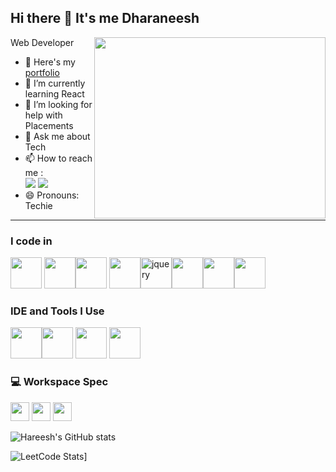 ## Hi there 👋 It's me Dharaneesh 

Web Developer
<img align="right" width="370" height="290" src="https://i.pinimg.com/originals/47/f0/34/47f0342cec72b800463bf003eac1257e.gif">
- 🔭 Here's my [portfolio](https://dharaneesh.netlify.app)                                                 
- 🌱 I’m currently learning React
- 🤔 I’m looking for help with Placements
- 💬 Ask me about Tech
- 📫 How to reach me :
<br /> [<img src="https://img.shields.io/badge/Instagram-1DA1F2?style=for-the-badge&logo=instagram&logoColor=white" />]() [<img src="https://img.shields.io/badge/LinkedIn-0077B5?style=for-the-badge&logo=linkedin&logoColor=white" />]()
- 😄 Pronouns: Techie
---
### I code in
<img height="50" width="50" src="https://img.icons8.com/color/48/000000/html-5.png" /> <img height="50" width="50" src="https://img.icons8.com/color/48/000000/css3.png" /><img height="50" width="50" src="https://img.icons8.com/color/48/000000/bootstrap.png" /> <img height="50" width="50" src="https://img.icons8.com/color/48/000000/javascript.png"/><img width="50" height="50" src="https://img.icons8.com/ios-filled/50/000000/jquery.png" alt="jquery"/><img height="50" width="50" src="https://img.icons8.com/color/48/000000/php.png"/><img height="50" width="50" src="https://img.icons8.com/color/48/000000/mysql-logo.png"/><img height="50" width="50" src="https://img.icons8.com/color/48/000000/mongodb.png"/>

### IDE and Tools I Use
<img height="50" width="50" src="https://img.icons8.com/color/48/000000/visual-studio-code-2019.png"/><img height="50" width="50" src="https://img.icons8.com/color/50/000000/git.png"/>  <img height="50" width="50" src="https://img.icons8.com/doodle/48/000000/adobe-photoshop.png"/> <img height="50" src="https://img.shields.io/badge/Netlify-00C7B7?style=for-the-badge&logo=netlify&logoColor=white"/> 


### 💻 Workspace Spec
<img height="30" src="https://img.shields.io/badge/windows_11-ED1C24?style=for-the-badge&logo=hop&logoColor=white"/> <img height="30" src="https://img.shields.io/badge/NVIDIA-RTX2050-76B900?style=for-the-badge&logo=nvidia&logoColor=white"/>  <img height="30" src="https://img.shields.io/badge/AMD-Ryzen_5_7535HS-ED1C24?style=for-the-badge&logo=amd&logoColor=white"/> 

![Hareesh's GitHub stats](https://github-readme-stats.vercel.app/api?username=dharaneesh8688&theme=dark&show_icons=true&&hide=issues,contribs)

![LeetCode Stats](https://leetcard.jacoblin.cool/dharaneesh_v_d?theme=dark&font=Convergence&ext=contest)]


